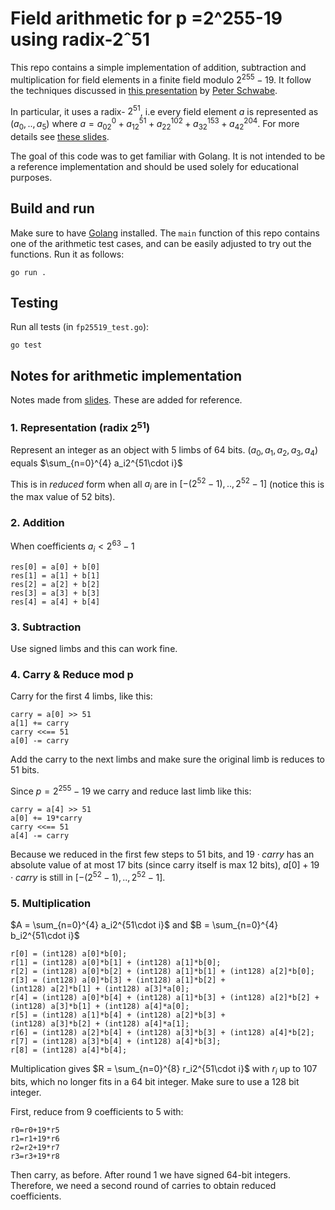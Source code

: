 # Field arithmetic for p =2^255-19 using radix-2ˆ51

This repo contains a simple implementation of addition, subtraction and multiplication for field elements in a finite field modulo $2^{255}-19$. It follow the techniques discussed in [this presentation](https://cryptojedi.org/peter/data/pairing-20131122.pdf) by [Peter Schwabe](https://cryptojedi.org/peter/index.shtml).

In particular, it uses a radix- $2^{51}$, i.e every field element $a$ is represented as $(a_0,..,a_5)$ where $a = a_02^0+a_12^{51}+a_22^{102}+a_32^{153}+a_42^{204}$. For more details see [these slides](https://cryptojedi.org/peter/data/pairing-20131122.pdf).

The goal of this code was to get familiar with Golang. It is not intended to be a reference implementation and should be used solely for educational purposes.

## Build and run

Make sure to have [Golang](https://go.dev/doc/install) installed. 
The `main` function of this repo contains one of the arithmetic test cases, and can be easily adjusted to try out the functions. Run it as follows:

```
go run .
```

## Testing 
Run all tests (in `fp25519_test.go`):
```
go test
```

## Notes for arithmetic implementation

Notes made from [slides](https://cryptojedi.org/peter/data/pairing-20131122.pdf). These are added for reference. 

### 1. Representation (radix $2^{51}$)

Represent an integer as an object with 5 limbs of 64 bits. 
$(a_0,a_1,a_2,a_3,a_4)$ equals $\sum_{n=0}^{4} a_i2^{51\cdot i}$

This is in *reduced* form when all $a_i$ are in $[-(2^{52}-1),..,2^{52}-1]$ (notice this is the max value of 52 bits). 

### 2. Addition

When coefficients $a_i < 2^{63}-1$
```
res[0] = a[0] + b[0]
res[1] = a[1] + b[1]
res[2] = a[2] + b[2]
res[3] = a[3] + b[3]
res[4] = a[4] + b[4]
```
### 3. Subtraction

Use signed limbs and this can work fine. 

### 4. Carry & Reduce mod p

Carry for the first $4$ limbs, like this:
```
carry = a[0] >> 51
a[1] += carry
carry <<== 51
a[0] -= carry
```
Add the carry to the next limbs and make sure the original limb is reduces to 51 bits. 

Since $p = 2^{255}-19$ we carry and reduce last limb like this:

```
carry = a[4] >> 51
a[0] += 19*carry
carry <<== 51
a[4] -= carry
```

Because we reduced in the first few steps to 51 bits, and $19\cdot carry$ has an absolute value of at most 17 bits (since carry itself is max 12 bits), $a[0]+19\cdot carry$ is still in $[-(2^{52}-1),..,2^{52}-1]$.  

### 5. Multiplication

$A = \sum_{n=0}^{4} a_i2^{51\cdot i}$ and $B = \sum_{n=0}^{4} b_i2^{51\cdot i}$

```
r[0] = (int128) a[0]*b[0];
r[1] = (int128) a[0]*b[1] + (int128) a[1]*b[0];
r[2] = (int128) a[0]*b[2] + (int128) a[1]*b[1] + (int128) a[2]*b[0];
r[3] = (int128) a[0]*b[3] + (int128) a[1]*b[2] + 
(int128) a[2]*b[1] + (int128) a[3]*a[0];
r[4] = (int128) a[0]*b[4] + (int128) a[1]*b[3] + (int128) a[2]*b[2] + 
(int128) a[3]*b[1] + (int128) a[4]*a[0];
r[5] = (int128) a[1]*b[4] + (int128) a[2]*b[3] + 
(int128) a[3]*b[2] + (int128) a[4]*a[1];
r[6] = (int128) a[2]*b[4] + (int128) a[3]*b[3] + (int128) a[4]*b[2];
r[7] = (int128) a[3]*b[4] + (int128) a[4]*b[3];
r[8] = (int128) a[4]*b[4];
```

Multiplication gives $R = \sum_{n=0}^{8} r_i2^{51\cdot i}$ with $r_i$ up to 107 bits, which no longer fits in a 64 bit integer. Make sure to use a 128 bit integer. 

First, reduce from 9 coefficients to 5 with:

```
r0=r0+19*r5
r1=r1+19*r6
r2=r2+19*r7
r3=r3+19*r8
```

Then carry, as before. After round 1 we have signed 64-bit integers. Therefore, we need a second round of carries to obtain reduced coefficients. 
